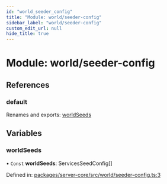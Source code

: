 ```yaml
---
id: "world_seeder_config"
title: "Module: world/seeder-config"
sidebar_label: "world/seeder-config"
custom_edit_url: null
hide_title: true
---
```


# Module: world/seeder-config

## References

### default

Renames and exports: [worldSeeds](world_seeder_config.md#worldseeds)

## Variables

### worldSeeds

• `Const` **worldSeeds**: ServicesSeedConfig[]

Defined in: [packages/server-core/src/world/seeder-config.ts:3](https://github.com/xr3ngine/xr3ngine/blob/716a06460/packages/server-core/src/world/seeder-config.ts#L3)
